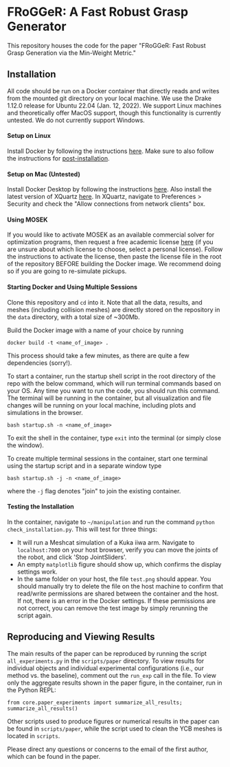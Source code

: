 # FRoGGeR: A Fast Robust Grasp Generator

This repository houses the code for the paper "FRoGGeR: Fast Robust Grasp Generation via the Min-Weight Metric."

## Installation
All code should be run on a Docker container that directly reads and writes from the mounted git directory on your local machine. We use the Drake 1.12.0 release for Ubuntu 22.04 (Jan. 12, 2022). We support Linux machines and theoretically offer MacOS support, though this functionality is currently untested. We do not currently support Windows.

#### Setup on Linux
Install Docker by following the instructions [here](https://docs.docker.com/engine/install/ubuntu/). Make sure to also follow the instructions for [post-installation](https://docs.docker.com/engine/install/linux-postinstall/).

#### Setup on Mac (Untested)
Install Docker Desktop by following the instructions [here](https://docs.docker.com/desktop/install/mac-install/). Also install the latest version of XQuartz [here](https://www.xquartz.org/). In XQuartz, navigate to Preferences > Security and check the "Allow connections from network clients" box.

#### Using MOSEK
If you would like to activate MOSEK as an available commercial solver for optimization programs, then request a free academic license [here](https://www.mosek.com/license/request/) (if you are unsure about which license to choose, select a personal license). Follow the instructions to activate the license, then paste the license file in the root of the repository BEFORE building the Docker image. We recommend doing so if you are going to re-simulate pickups.

#### Starting Docker and Using Multiple Sessions
Clone this repository and `cd` into it. Note that all the data, results, and meshes (including collision meshes) are directly stored on the repository in the `data` directory, with a total size of ~300Mb.

Build the Docker image with a name of your choice by running
```
docker build -t <name_of_image> .
```
This process should take a few minutes, as there are quite a few dependencies (sorry!).

To start a container, run the startup shell script in the root directory of the repo with the below command, which will run terminal commands based on your OS. Any time you want to run the code, you should run this command. The terminal will be running in the container, but all visualization and file changes will be running on your local machine, including plots and simulations in the browser.
```
bash startup.sh -n <name_of_image>
```
To exit the shell in the container, type `exit` into the terminal (or simply close the window).

To create multiple terminal sessions in the container, start one terminal using the startup script and in a separate window type
```
bash startup.sh -j -n <name_of_image>
```
where the `-j` flag denotes "join" to join the existing container.

#### Testing the Installation
In the container, navigate to `~/manipulation` and run the command `python check_installation.py`. This will test for three things:
- It will run a Meshcat simulation of a Kuka iiwa arm. Navigate to `localhost:7000` on your host browser, verify you can move the joints of the robot, and click 'Stop JointSliders'.
- An empty `matplotlib` figure should show up, which confirms the display settings work.
- In the same folder on your host, the file `test.png` should appear. You should manually try to delete the file on the host machine to confirm that read/write permissions are shared between the container and the host. If not, there is an error in the Docker settings. If these permissions are not correct, you can remove the test image by simply rerunning the script again.

## Reproducing and Viewing Results
The main results of the paper can be reproduced by running the script `all_experiments.py` in the `scripts/paper` directory. To view results for individual objects and individual experimental configurations (i.e., our method vs. the baseline), comment out the `run_exp` call in the file. To view only the aggregate results shown in the paper figure, in the container, run in the Python REPL:
```
from core.paper_experiments import summarize_all_results; summarize_all_results()
```

Other scripts used to produce figures or numerical results in the paper can be found in `scripts/paper`, while the script used to clean the YCB meshes is located in `scripts`.

Please direct any questions or concerns to the email of the first author, which can be found in the paper.

<!-- ## Citation
If you found our work useful (either the paper or the code), please use the following citation: INSERT_CITATION_HERE -->
